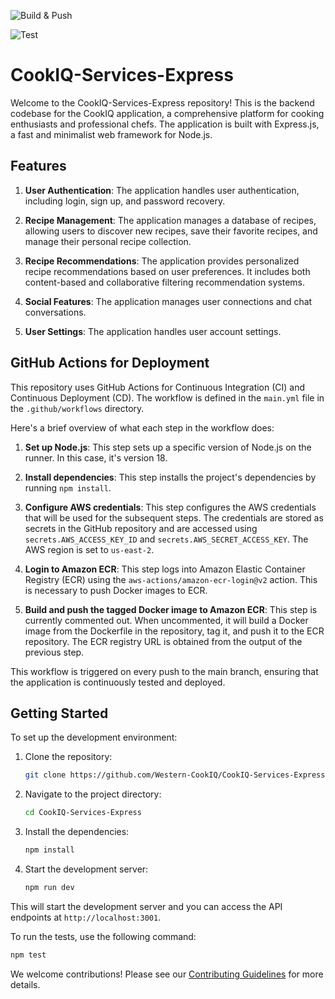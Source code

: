 ![Build & Push](https://github.com/Western-CookIQ/CookIQ-Services-Express/actions/workflows/main.yml/badge.svg)

![Test](https://github.com/Western-CookIQ/CookIQ-Services-Express/actions/workflows/test.yml/badge.svg)

# CookIQ-Services-Express

Welcome to the CookIQ-Services-Express repository! This is the backend codebase for the CookIQ application, a comprehensive platform for cooking enthusiasts and professional chefs. The application is built with Express.js, a fast and minimalist web framework for Node.js.

## Features

1. **User Authentication**: The application handles user authentication, including login, sign up, and password recovery.

2. **Recipe Management**: The application manages a database of recipes, allowing users to discover new recipes, save their favorite recipes, and manage their personal recipe collection.

3. **Recipe Recommendations**: The application provides personalized recipe recommendations based on user preferences. It includes both content-based and collaborative filtering recommendation systems.

4. **Social Features**: The application manages user connections and chat conversations.

5. **User Settings**: The application handles user account settings.

## GitHub Actions for Deployment

This repository uses GitHub Actions for Continuous Integration (CI) and Continuous Deployment (CD). The workflow is defined in the `main.yml` file in the `.github/workflows` directory.

Here's a brief overview of what each step in the workflow does:

1. **Set up Node.js**: This step sets up a specific version of Node.js on the runner. In this case, it's version 18.

2. **Install dependencies**: This step installs the project's dependencies by running `npm install`.

3. **Configure AWS credentials**: This step configures the AWS credentials that will be used for the subsequent steps. The credentials are stored as secrets in the GitHub repository and are accessed using `secrets.AWS_ACCESS_KEY_ID` and `secrets.AWS_SECRET_ACCESS_KEY`. The AWS region is set to `us-east-2`.

4. **Login to Amazon ECR**: This step logs into Amazon Elastic Container Registry (ECR) using the `aws-actions/amazon-ecr-login@v2` action. This is necessary to push Docker images to ECR.

5. **Build and push the tagged Docker image to Amazon ECR**: This step is currently commented out. When uncommented, it will build a Docker image from the Dockerfile in the repository, tag it, and push it to the ECR repository. The ECR registry URL is obtained from the output of the previous step.

This workflow is triggered on every push to the main branch, ensuring that the application is continuously tested and deployed.

## Getting Started

To set up the development environment:

1. Clone the repository:

   ```bash
   git clone https://github.com/Western-CookIQ/CookIQ-Services-Express.git
   ```

2. Navigate to the project directory:

   ```bash
   cd CookIQ-Services-Express
   ```

3. Install the dependencies:

   ```bash
   npm install
   ```

4. Start the development server:
   ```bash
   npm run dev
   ```

This will start the development server and you can access the API endpoints at `http://localhost:3001`.

To run the tests, use the following command:

```bash
npm test
```

We welcome contributions! Please see our [Contributing Guidelines](CONTRIBUTING.md) for more details.
